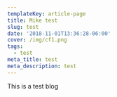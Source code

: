 ```yaml
---
templateKey: article-page
title: Mike test
slug: test
date: '2018-11-01T13:36:28-06:00'
cover: /img/cf1.png
tags:
  - test
meta_title: test
meta_description: test
---
```

This is a test blog
